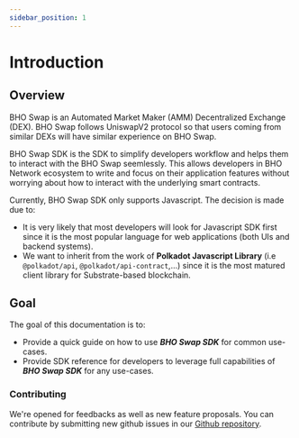 ```yaml
---
sidebar_position: 1
---
```


# Introduction

## Overview

BHO Swap is an Automated Market Maker (AMM) Decentralized Exchange (DEX). BHO Swap follows UniswapV2 protocol so that users coming from similar DEXs will have similar experience on BHO Swap.

BHO Swap SDK is the SDK to simplify developers workflow and helps them to interact with the BHO Swap seemlessly. This allows developers in BHO Network ecosystem to write and focus on their application features without worrying about how to interact with the underlying smart contracts.

Currently, BHO Swap SDK only supports Javascript. The decision is made due to:

- It is very likely that most developers will look for Javascript SDK first since it is the most popular language for web applications (both UIs and backend systems).
- We want to inherit from the work of **Polkadot Javascript Library** (i.e `@polkadot/api`, `@polkadot/api-contract`,...) since it is the most matured client library for Substrate-based blockchain.

## Goal

The goal of this documentation is to:

- Provide a quick guide on how to use _**BHO Swap SDK**_ for common use-cases.
- Provide SDK reference for developers to leverage full capabilities of _**BHO Swap SDK**_ for any use-cases.

### Contributing

We're opened for feedbacks as well as new feature proposals. You can contribute by submitting new github issues in our [Github repository](https://github.com/BHONetwork/bho.js/issues).
